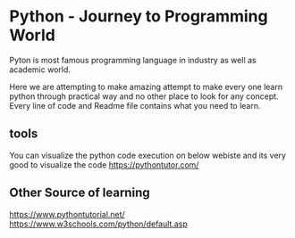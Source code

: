 # Python - Journey to Programming World
Pyton is most famous programming language in industry as well as academic world.

Here we are attempting to make amazing attempt to make every one learn python through practical
way and no other place to look for any concept.
Every line of code and Readme file contains what you need to learn.


## tools
You can visualize the python code execution on below webiste and its very good to visualize the code
https://pythontutor.com/

## Other Source of learning
https://www.pythontutorial.net/  <br>
https://www.w3schools.com/python/default.asp  <br>